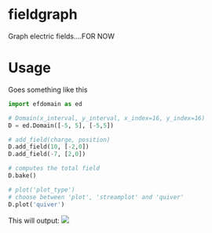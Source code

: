 # fieldgraph
Graph electric fields....FOR NOW


# Usage

Goes something like this
```python
import efdomain as ed

# Domain(x_interval, y_interval, x_index=16, y_index=16)
D = ed.Domain([-5, 5], [-5,5])

# add_field(charge, position)
D.add_field(10, [-2,0])
D.add_field(-7, [2,0])

# computes the total field
D.bake()

# plot('plot_type')
# choose between 'plot', 'streamplot' and 'quiver'
D.plot('quiver')
```
This will output:
![](https://github.com/carlosb/fieldgraph/blob/master/Example/output.png)
